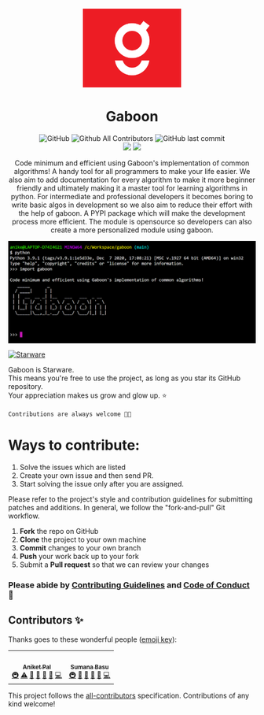 <p align='center'>
<img src='https://github.com/betaoverflow/gaboon/blob/main/gaboon-logo.png' width='200'>
</p>
<h1 align='center'>Gaboon </h1>
<p align='center'>
<img alt="GitHub" src="https://img.shields.io/github/license/betaoverflow/gaboon?olor=green&style=for-the-badge">&nbsp;<img alt="Github All Contributors" src="https://img.shields.io/github/all-contributors/betaoverflow/gaboon?color=green&label=contributors&style=for-the-badge">&nbsp;<img alt="GitHub last commit" src="https://img.shields.io/github/last-commit/betaoverflow/gaboon?color=green&style=for-the-badge"><br/>
<img src='http://ForTheBadge.com/images/badges/built-by-developers.svg'>&nbsp;<img src='http://ForTheBadge.com/images/badges/built-with-love.svg'>
</p>
<p align='center'>Code minimum and efficient using Gaboon's implementation of common algorithms! A handy tool for all programmers to make your life easier. We also aim to add documentation for every algorithm to make it more beginner friendly and ultimately making it a master tool for learning algorithms in python. For intermediate and professional developers it becomes boring to write basic algos in development so we also aim to reduce their effort with the help of gaboon. A PYPI package which will make the development process more efficient. The module is opensource so developers can also create a more personalized module using gaboon. </p>

<img src='https://github.com/betaoverflow/gaboon/blob/main/gaboon-terminal.png' align='center'>


[![Starware](https://img.shields.io/badge/⭐-Starware-f5a91a?labelColor=black)](https://github.com/zepfietje/starware)

Gaboon is Starware.  
This means you're free to use the project, as long as you star its GitHub repository.  
Your appreciation makes us grow and glow up. ⭐

`Contributions are always welcome 🎉🎉`

# Ways to contribute:
1. Solve the issues which are listed
2. Create your own issue and then send PR.
3.  Start solving  the issue only after you are assigned.

Please refer to the project's style and contribution guidelines for submitting patches and additions. In general, we follow the "fork-and-pull" Git workflow.

 1. **Fork** the repo on GitHub
 2. **Clone** the project to your own machine
 3. **Commit** changes to your own branch
 4. **Push** your work back up to your fork
 5. Submit a **Pull request** so that we can review your changes

### Please abide by  [Contributing Guidelines](https://github.com/betaoverflow/gaboon/blob/main/CODE_OF_CONDUCT.md) and [Code of Conduct](https://github.com/betaoverflow/gaboon/blob/main/CONTRIBUTING.md) 🚀


## Contributors ✨

Thanks goes to these wonderful people ([emoji key](https://allcontributors.org/docs/en/emoji-key)):

<!-- ALL-CONTRIBUTORS-LIST:START - Do not remove or modify this section -->
<!-- prettier-ignore-start -->
<!-- markdownlint-disable -->
<table>
  <tr>
    <td align="center"><a href="https://aniket.live"><img src="https://avatars.githubusercontent.com/u/67703407?v=4?s=100" width="100px;" alt=""/><br /><sub><b>Aniket Pal</b></sub></a><br /><a href="#infra-Aniket762" title="Infrastructure (Hosting, Build-Tools, etc)">🚇</a> <a href="https://github.com/betaoverflow/gaboon/commits?author=Aniket762" title="Tests">⚠️</a> <a href="https://github.com/betaoverflow/gaboon/commits?author=Aniket762" title="Documentation">📖</a> <a href="#ideas-Aniket762" title="Ideas, Planning, & Feedback">🤔</a> <a href="#projectManagement-Aniket762" title="Project Management">📆</a> <a href="#maintenance-Aniket762" title="Maintenance">🚧</a> <a href="https://github.com/betaoverflow/gaboon/commits?author=Aniket762" title="Code">💻</a></td>
    <td align="center"><a href="https://sumana.live/"><img src="https://avatars.githubusercontent.com/u/63084088?v=4?s=100" width="100px;" alt=""/><br /><sub><b>Sumana Basu</b></sub></a><br /><a href="#infra-sumana2001" title="Infrastructure (Hosting, Build-Tools, etc)">🚇</a> <a href="https://github.com/betaoverflow/gaboon/pulls?q=is%3Apr+reviewed-by%3Asumana2001" title="Reviewed Pull Requests">👀</a> <a href="#plugin-sumana2001" title="Plugin/utility libraries">🔌</a> <a href="#projectManagement-sumana2001" title="Project Management">📆</a> <a href="#maintenance-sumana2001" title="Maintenance">🚧</a> <a href="https://github.com/betaoverflow/gaboon/commits?author=sumana2001" title="Code">💻</a></td>
  </tr>
</table>

<!-- markdownlint-restore -->
<!-- prettier-ignore-end -->

<!-- ALL-CONTRIBUTORS-LIST:END -->

This project follows the [all-contributors](https://github.com/all-contributors/all-contributors) specification. Contributions of any kind welcome!
